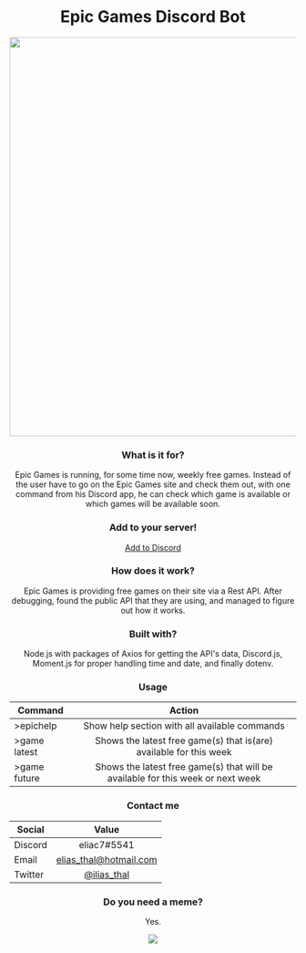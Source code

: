 <h1 align="center">Epic Games Discord Bot</h1>
<p align="center">
  <img src="https://i.imgur.com/sSGg0ya.jpg" width="700">
</p>
<p align="center">
  <h3 align="center">What is it for? </h3>
  <p align="center"> Epic Games is running, for some time now, weekly free games. Instead of the user have to go on the Epic Games site and check them out, with one command from his Discord app, he can check which game is available or which games will be available soon.</p>
</p>

<p align="center">
  <h3 align="center">Add to your server!</h3>
  <div align="center">
  <a href="https://bit.ly/3iKMqQl">Add to Discord</a>
  </div>

</p>

<p align="center">
  <h3 align="center">How does it work? </h3>
  <p align="center"> Epic Games is providing free games on their site via a Rest API. After debugging, found the public API that they are using, and managed to figure out how it works.</p>
</p>

<p align="center">
  <h3 align="center">Built with?</h3>
  <p align="center"> Node.js with packages of Axios for getting the API's data, Discord.js, Moment.js for proper handling time and date, and finally dotenv.</p>
</p>

<p align="center">
  <h3 align="center">Usage</h3>
</p>

<div align="center">

| Command   |      Action      |
|----------|:-------------:|
| >epichelp |  Show help section with all available commands |
| >game latest |    Shows the latest free game(s) that is(are) available for this week   |
| >game future | Shows the latest free game(s) that will be available for this week or next week|

</div>

<p align="center">
  <h3 align="center">Contact me</h3>
</p>

<div align="center">

| Social   |      Value      |
|----------|:-------------:|
| Discord |  eliac7#5541 |
| Email |    elias_thal@hotmail.com   |
| Twitter| [@ilias_thal](https://twitter.com/ilias_thal)|

</div>

<div align="center">
  <h3 align="center">Do you need a meme? </h3>
  <p>Yes.</p>
  <img src="https://i.pinimg.com/474x/1b/ed/5b/1bed5bac9576c2dd83c39e42b2ad58a0.jpg">
</div>





